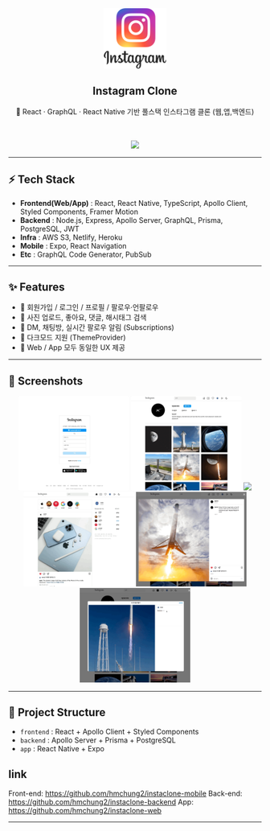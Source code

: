 <div align="center">
  <a href="https://instagram-gw.netlify.app">
    <img height="120" src="./previews/instagram_logo.png" />
  </a>
  <h2>Instagram Clone</h2>
  <p>📸 React · GraphQL · React Native 기반 풀스택 인스타그램 클론 (웹,앱,백엔드)</p>
  <br /><br />
  <img height="600" src="./previews/1.gif" />
</div>

---

## ⚡️ Tech Stack
- **Frontend(Web/App)** : React, React Native, TypeScript, Apollo Client, Styled Components, Framer Motion  
- **Backend** : Node.js, Express, Apollo Server, GraphQL, Prisma, PostgreSQL, JWT  
- **Infra** : AWS S3, Netlify, Heroku  
- **Mobile** : Expo, React Navigation  
- **Etc** : GraphQL Code Generator, PubSub  

---

## ✨ Features

- 👤 회원가입 / 로그인 / 프로필 / 팔로우·언팔로우  
- 📸 사진 업로드, 좋아요, 댓글, 해시태그 검색  
- 💬 DM, 채팅방, 실시간 팔로우 알림 (Subscriptions)  
- 🌙 다크모드 지원 (ThemeProvider)  
- 📱 Web / App 모두 동일한 UX 제공  

---

## 📸 Screenshots

<p align="center">
  <img src="./previews/2.gif" width="220" />
  <img src="./previews/3.gif" width="220" />
  <img src="./previews/4.gif" width="220" />
  <img src="./previews/5.gif" width="220" />
  <img src="./previews/6.gif" width="220" />
  <img src="./previews/7.gif" width="220" />
</p>

---

## 🚀 Project Structure

- `frontend` : React + Apollo Client + Styled Components  
- `backend` : Apollo Server + Prisma + PostgreSQL  
- `app` : React Native + Expo  

## link
Front-end: https://github.com/hmchung2/instaclone-mobile
Back-end: https://github.com/hmchung2/instaclone-backend
App: https://github.com/hmchung2/instaclone-web

---